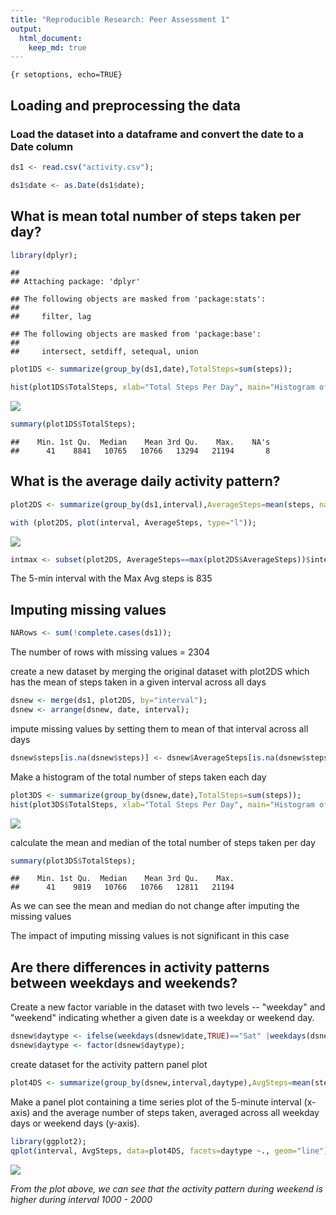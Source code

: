 ```yaml
---
title: "Reproducible Research: Peer Assessment 1"
output: 
  html_document:
    keep_md: true
---
```


```{r setoptions, echo=TRUE}```

## Loading and preprocessing the data
### Load the dataset into a dataframe and convert the date to a Date column


```r
ds1 <- read.csv("activity.csv");

ds1$date <- as.Date(ds1$date);
```

## What is mean total number of steps taken per day?



```r
library(dplyr);
```

```
## 
## Attaching package: 'dplyr'
```

```
## The following objects are masked from 'package:stats':
## 
##     filter, lag
```

```
## The following objects are masked from 'package:base':
## 
##     intersect, setdiff, setequal, union
```

```r
plot1DS <- summarize(group_by(ds1,date),TotalSteps=sum(steps));

hist(plot1DS$TotalSteps, xlab="Total Steps Per Day", main="Histogram of Total Steps Per Day");
```

![](PA1_template_files/figure-html/unnamed-chunk-2-1.png)<!-- -->

```r
summary(plot1DS$TotalSteps);
```

```
##    Min. 1st Qu.  Median    Mean 3rd Qu.    Max.    NA's 
##      41    8841   10765   10766   13294   21194       8
```


## What is the average daily activity pattern?


```r
plot2DS <- summarize(group_by(ds1,interval),AverageSteps=mean(steps, na.rm=TRUE));

with (plot2DS, plot(interval, AverageSteps, type="l"));
```

![](PA1_template_files/figure-html/unnamed-chunk-3-1.png)<!-- -->

```r
intmax <- subset(plot2DS, AverageSteps==max(plot2DS$AverageSteps))$interval;
```

The 5-min interval with the Max Avg steps is 835


## Imputing missing values


```r
NARows <- sum(!complete.cases(ds1));
```

The number of rows with missing values = 2304

create a new dataset by merging the original dataset with plot2DS which has the mean of steps taken in a given interval across all days


```r
dsnew <- merge(ds1, plot2DS, by="interval");
dsnew <- arrange(dsnew, date, interval);
```

impute missing values by setting them to mean of that interval across all days


```r
dsnew$steps[is.na(dsnew$steps)] <- dsnew$AverageSteps[is.na(dsnew$steps)];
```

Make a histogram of the total number of steps taken each day


```r
plot3DS <- summarize(group_by(dsnew,date),TotalSteps=sum(steps));
hist(plot3DS$TotalSteps, xlab="Total Steps Per Day", main="Histogram of Total Steps Per Day");
```

![](PA1_template_files/figure-html/unnamed-chunk-7-1.png)<!-- -->

calculate the mean and median of the total number of steps taken per day


```r
summary(plot3DS$TotalSteps);
```

```
##    Min. 1st Qu.  Median    Mean 3rd Qu.    Max. 
##      41    9819   10766   10766   12811   21194
```

As we can see the mean and median do not change after imputing the missing values

The impact of imputing missing values is not significant in this case


## Are there differences in activity patterns between weekdays and weekends?

Create a new factor variable in the dataset with two levels -- "weekday" and "weekend" indicating whether a given date is a weekday or weekend day.


```r
dsnew$daytype <- ifelse(weekdays(dsnew$date,TRUE)=="Sat" |weekdays(dsnew$date,TRUE)=="Sun", "Weekend", "Weekday");
dsnew$daytype <- factor(dsnew$daytype);
```

create dataset for the activity pattern panel plot


```r
plot4DS <- summarize(group_by(dsnew,interval,daytype),AvgSteps=mean(steps));
```

Make a panel plot containing a time series plot of the 5-minute interval (x-axis) and the average number of steps taken, averaged across all weekday days or weekend days (y-axis).


```r
library(ggplot2);
qplot(interval, AvgSteps, data=plot4DS, facets=daytype ~., geom="line")
```

![](PA1_template_files/figure-html/unnamed-chunk-11-1.png)<!-- -->


*From the plot above, we can see that the activity pattern during weekend is*
*higher during interval 1000 - 2000*









